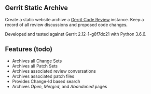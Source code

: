 Gerrit Static Archive
----------------------

Create a static website archive a [Gerrit Code
Review](https://www.gerritcodereview.com/) instance. Keep a record of all
review discussions and proposed code changes.

Developed and tested against Gerrit 2.12-1-g6f7dc21 with Python 3.6.6.

## Features (todo)

- Archives all Change Sets
- Archives all Patch Sets
- Archives associated review conversations
- Archives associated patch files
- Provides Change-Id based search
- Archives *Open*, *Merged*, and *Abandoned* pages
